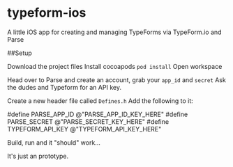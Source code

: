 # typeform-ios
A little iOS app for creating and managing TypeForms via TypeForm.io and Parse

##Setup

Download the project files
Install cocoapods
`pod install`
Open workspace

Head over to Parse and create an account, grab your `app_id` and `secret`
Ask the dudes and Typeform for an API key. 

Create a new header file called `Defines.h`
Add the following to it:

#define PARSE_APP_ID @"PARSE_APP_ID_KEY_HERE"
#define PARSE_SECRET @"PARSE_SECRET_KEY_HERE"
#define TYPEFORM_API_KEY @"TYPEFORM_API_KEY_HERE"

Build, run and it "should" work...

It's just an prototype. 
